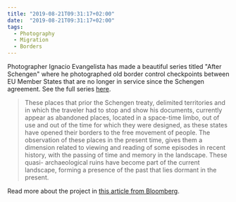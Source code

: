 ```yaml
---
title: "2019-08-21T09:31:17+02:00"
date:  "2019-08-21T09:31:17+02:00"
tags:
  - Photography
  - Migration
  - Borders
---
```


Photographer Ignacio Evangelista has made a beautiful series titled "After Schengen" where he photographed old border control checkpoints between EU Member States that are no longer in service since the Schengen agreement. See the full series [here](https://www.ignacioevangelista.com/arte/after-schengen/).

> These places that prior the Schengen treaty, delimited territories and in which the traveler had to stop and show his documents, currently appear as abandoned places, located in a space-time limbo, out of use and out of the time for which they were designed, as these states have opened their borders to the free movement of people. The observation of these places in the present time, gives them a dimension related to viewing and reading of some episodes in recent history, with the passing of time and memory in the landscape. These quasi- archaeological ruins have become part of the current landscape, forming a presence of the past that lies dormant in the present.

Read more about the project in [this article from Bloomberg](https://web.archive.org/web/20201112031231/https://www.bloomberg.com/news/articles/2014-11-13/photographing-europe-s-abandoned-border-crossings).
